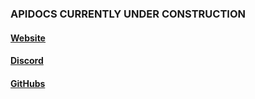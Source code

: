 ### APIDOCS CURRENTLY UNDER CONSTRUCTION

#### [Website](https://api.mixelblocks.de/website)

#### [Discord](https://api.mixelblocks.de/discord)

#### [GitHubs](https://api.mixelblocks.de/github)
